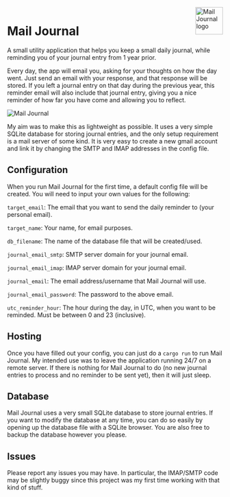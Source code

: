 <a href="https://github.com/Dooskington/Mail-Journal/">
    <img src="https://i.imgur.com/ej63msZ.png" alt="Mail Journal logo" title="Mail Journal" align="right" height="64" />
</a>

Mail Journal
============

A small utility application that helps you keep a small daily journal, while reminding you of your journal entry from 1 year prior.

Every day, the app will email you, asking for your thoughts on how the day went. Just send an email with your response, and that response will be stored. If you left a journal entry on that day during the previous year, this reminder email will also include that journal entry, giving you a nice reminder of how far you have come and allowing you to reflect.

![Mail Journal](https://i.imgur.com/XAxSNJS.png "Mail Journal")

My aim was to make this as lightweight as possible. It uses a very simple SQLite database for storing journal entries, and the only setup requirement is a mail server of some kind. It is very easy to create a new gmail account and link it by changing the SMTP and IMAP addresses in the config file.

## Configuration
When you run Mail Journal for the first time, a default config file will be created. You will need to input your own values for the following:

`target_email`: The email that you want to send the daily reminder to (your personal email).

`target_name`: Your name, for email purposes.

`db_filename`: The name of the database file that will be created/used.

`journal_email_smtp`: SMTP server domain for your journal email.

`journal_email_imap`: IMAP server domain for your journal email.

`journal_email`: The email address/username that Mail Journal will use.

`journal_email_password`: The password to the above email.

`utc_reminder_hour`: The hour during the day, in UTC, when you want to be reminded. Must be between 0 and 23 (inclusive).

## Hosting
Once you have filled out your config, you can just do a `cargo run` to run Mail Journal. My intended use was to leave the application running 24/7 on a remote server. If there is nothing for Mail Journal to do (no new journal entries to process and no reminder to be sent yet), then it will just sleep.

## Database
Mail Journal uses a very small SQLite database to store journal entries. If you want to modify the database at any time, you can do so easily by opening up the database file with a SQLite browser. You are also free to backup the database however you please.

## Issues
Please report any issues you may have. In particular, the IMAP/SMTP code may be slightly buggy since this project was my first time working with that kind of stuff.

